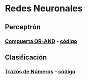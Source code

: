 # Redes Neuronales

## Perceptrón

  ### [Compuerta OR-AND](OR-AND/doc/CompuertaOR-AND.pdf) - [código](OR-AND/script)

## Clasificación

  ### [Trazos de Números](Numeros/doc/ClasificacionNumeros.pdf) - [código](Numeros/Numeros.ipynb)
